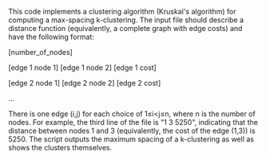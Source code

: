 This code implements a clustering algorithm (Kruskal's algorithm) for computing a max-spacing k-clustering. The input file should describe a distance function (equivalently, a complete graph with edge costs) and have the following format: 

[number_of_nodes]

[edge 1 node 1] [edge 1 node 2] [edge 1 cost]

[edge 2 node 1] [edge 2 node 2] [edge 2 cost]

...

There is one edge (i,j) for each choice of 1≤i<j≤n, where n is the number of nodes. For example, the third line of the file is "1 3 5250", indicating that the distance between nodes 1 and 3 (equivalently, the cost of the edge (1,3)) is 5250. 
The script outputs the maximum spacing of a k-clustering as well as shows the clusters themselves. 


